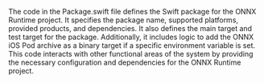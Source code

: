 The code in the Package.swift file defines the Swift package for the ONNX Runtime project. It specifies the package name, supported platforms, provided products, and dependencies. It also defines the main target and test target for the package. Additionally, it includes logic to add the ONNX iOS Pod archive as a binary target if a specific environment variable is set. This code interacts with other functional areas of the system by providing the necessary configuration and dependencies for the ONNX Runtime project.
